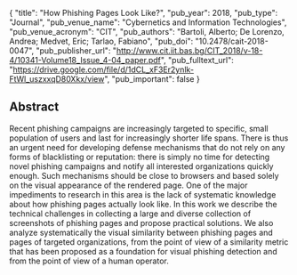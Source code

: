 {
  "title": "How Phishing Pages Look Like?",
  "pub_year": 2018,
  "pub_type": "Journal",
  "pub_venue_name": "Cybernetics and Information Technologies",
  "pub_venue_acronym": "CIT",
  "pub_authors": "Bartoli, Alberto; De Lorenzo, Andrea; Medvet, Eric; Tarlao, Fabiano",
  "pub_doi": "10.2478/cait-2018-0047",
  "pub_publisher_url": "http://www.cit.iit.bas.bg/CIT_2018/v-18-4/10341-Volume18_Issue_4-04_paper.pdf",
  "pub_fulltext_url": "https://drive.google.com/file/d/1dCL_xF3Er2ynlk-FtWl_uszxxqD80Xkx/view",
  "pub_important": false
}

## Abstract
Recent phishing campaigns are increasingly targeted to specific, small population of users and last for increasingly shorter life spans. There is thus an urgent need for developing defense mechanisms that do not rely on any forms of blacklisting or reputation: there is simply no time for detecting novel phishing campaigns and notify all interested organizations quickly enough. Such mechanisms should be close to browsers and based solely on the visual appearance of the rendered page. One of the major impediments to research in this area is the lack of systematic knowledge about how phishing pages actually look like. In this work we describe the technical challenges in collecting a large and diverse collection of screenshots of phishing pages and propose practical solutions. We also analyze systematically the visual similarity between phishing pages and pages of targeted organizations, from the point of view of a similarity metric that has been proposed as a foundation for visual phishing detection and from the point of view of a human operator.
